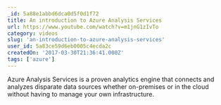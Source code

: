```yaml
---
_id: 5a88e1abbd6dca0d5f0d1f72
title: An introduction to Azure Analysis Services
url: https://www.youtube.com/watch?v=m1jnG1zIvTo
category: videos
slug: 'an-introduction-to-azure-analysis-services'
user_id: 5a83ce59d6eb0005c4ecda2c
createdOn: '2017-03-30T21:36:41.000Z'
tags: ['azure']
---
```


Azure Analysis Services is a proven analytics engine that connects and analyzes disparate data sources whether on-premises or in the cloud without having to manage your own infrastructure.
